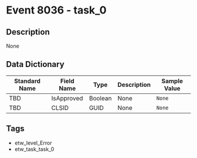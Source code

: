 # Event 8036 - task_0

## Description
None

## Data Dictionary
|Standard Name|Field Name|Type|Description|Sample Value|
|---|---|---|---|---|
|TBD|IsApproved|Boolean|None|`None`|
|TBD|CLSID|GUID|None|`None`|

## Tags
* etw_level_Error
* etw_task_task_0